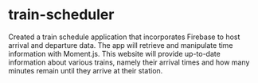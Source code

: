# train-scheduler
Created a train schedule application that incorporates Firebase to host arrival and departure data. The app will retrieve and manipulate time information with Moment.js. This website will provide up-to-date information about various trains, namely their arrival times and how many minutes remain until they arrive at their station.
